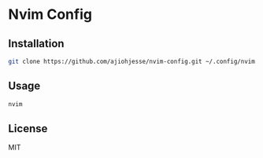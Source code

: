 # Nvim Config

## Installation

```bash
git clone https://github.com/ajiohjesse/nvim-config.git ~/.config/nvim
```

## Usage

```bash
nvim
```

## License

MIT
